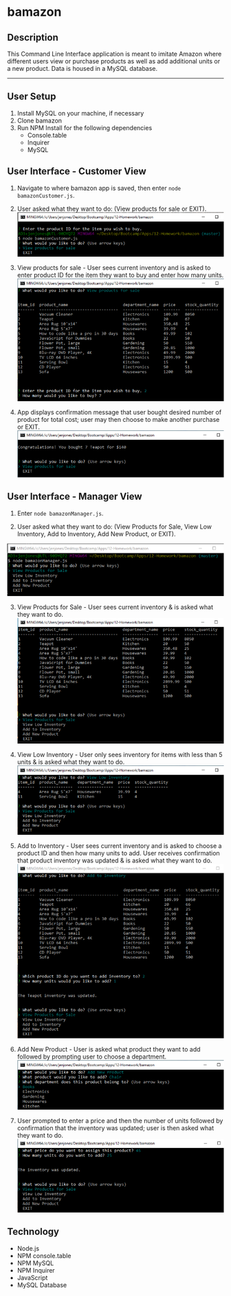 # bamazon

## Description
This Command Line Interface application is meant to imitate Amazon where different users view or purchase products as well as add additional units or a new product. Data is housed in a MySQL database. 
___
## User Setup
1. Install MySQL on your machine, if necessary
2. Clone bamazon
3. Run NPM Install for the following dependencies
    * Console.table
    * Inquirer
    * MySQL

## User Interface - Customer View
1. Navigate to where bamazon app is saved, then enter `node bamazonCustomer.js`.

2. User asked what they want to do: (View products for sale or EXIT).
![console example](./images/customerStart.PNG)

3. View products for sale - User sees current inventory and is asked to enter product ID for the item they want to buy and enter how many units.
![console example](./images/customerBuy.PNG)

4. App displays confirmation message that user bought desired number of product for total cost; user may then choose to make another purchase or EXIT.
![console example](./images/customerFinal.PNG)

## User Interface - Manager View
1. Enter `node bamazonManager.js`.

2. User asked what they want to do: (View Products for Sale, View Low Inventory, Add to Inventory, Add New Product, or EXIT).

![console example](./images/managerStart.PNG)

3. View Products for Sale - User sees current inventory & is asked what they want to do.
![console example](./images/managerInventory.PNG)

4. View Low Inventory - User only sees inventory for items with less than 5 units & is asked what they want to do.
![console example](./images/managerLowInventory.PNG)

5. Add to Inventory - User sees current inventory and is asked to choose a product ID and then how many units to add. User receives confirmation that product inventory was updated & is asked what they want to do.
![console example](./images/managerAddInventory.PNG)

6. Add New Product - User is asked what product they want to add followed by prompting user to choose a department.
![console example](./images/managerAddProduct.PNG)

7. User prompted to enter a price and then the number of units followed by confirmation that the inventory was updated; user is then asked what they want to do.
![console example](./images/managerAddProduct2.PNG)

## Technology
* Node.js
* NPM console.table
* NPM MySQL
* NPM Inquirer
* JavaScript
* MySQL Database
